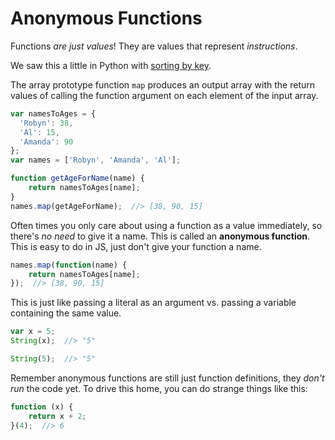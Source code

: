 # Anonymous Functions
Functions _are just values_!
They are values that represent _instructions_.

We saw this a little in Python with [sorting by key](sorting.md).

The array prototype function `map` produces an output array with the return values of calling the function argument on each element of the input array.
```js
var namesToAges = {
  'Robyn': 38,
  'Al': 15,
  'Amanda': 90
};
var names = ['Robyn', 'Amanda', 'Al'];

function getAgeForName(name) {
    return namesToAges[name];
}
names.map(getAgeForName);  //> [38, 90, 15]
```

Often times you only care about using a function as a value immediately, so there's _no need_ to give it a name.
This is called an **anonymous function**.
This is easy to do in JS, just don't give your function a name.
```js
names.map(function(name) {
    return namesToAges[name];
});  //> [38, 90, 15]
```

This is just like passing a literal as an argument vs. passing a variable containing the same value.
```js
var x = 5;
String(x);  //> "5"

String(5);  //> "5"
```

Remember anonymous functions are still just function definitions, they _don't run_ the code yet.
To drive this home, you can do strange things like this:
```js
function (x) {
    return x + 2;
}(4);  //> 6
```
